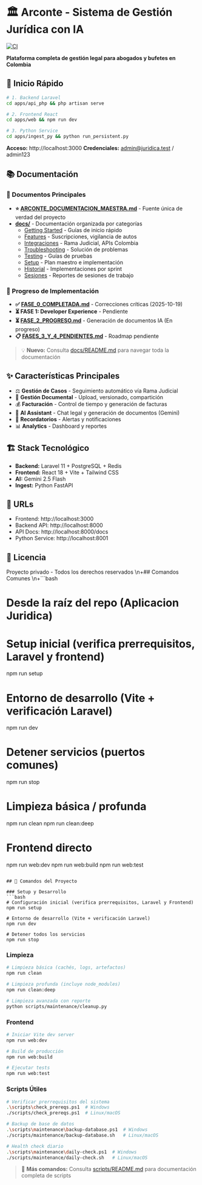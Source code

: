 # 🏛️ Arconte - Sistema de Gestión Jurídica con IA

[![CI](https://github.com/1128026Go/Arconte/actions/workflows/ci.yml/badge.svg)](https://github.com/1128026Go/Arconte/actions/workflows/ci.yml)

**Plataforma completa de gestión legal para abogados y bufetes en Colombia**

## 🚀 Inicio Rápido

```bash
# 1. Backend Laravel
cd apps/api_php && php artisan serve

# 2. Frontend React
cd apps/web && npm run dev

# 3. Python Service
cd apps/ingest_py && python run_persistent.py
```

**Acceso:** http://localhost:3000
**Credenciales:** admin@juridica.test / admin123

## 📚 Documentación

### 📖 Documentos Principales

- **⭐ [ARCONTE_DOCUMENTACION_MAESTRA.md](ARCONTE_DOCUMENTACION_MAESTRA.md)** - Fuente única de verdad del proyecto
- **[docs/](docs/)** - Documentación organizada por categorías
  - [Getting Started](docs/getting-started/) - Guías de inicio rápido
  - [Features](docs/features/) - Suscripciones, vigilancia de autos
  - [Integraciones](docs/integraciones/) - Rama Judicial, APIs Colombia
  - [Troubleshooting](docs/troubleshooting/) - Solución de problemas
  - [Testing](docs/testing/) - Guías de pruebas
  - [Setup](docs/setup/) - Plan maestro e implementación
  - [Historial](docs/historial/) - Implementaciones por sprint
  - [Sesiones](docs/sesiones/) - Reportes de sesiones de trabajo

### 🎯 Progreso de Implementación

- **✅ [FASE_0_COMPLETADA.md](FASE_0_COMPLETADA.md)** - Correcciones críticas (2025-10-19)
- **⏳ FASE 1: Developer Experience** - Pendiente
- **⏳ [FASE_2_PROGRESO.md](FASE_2_PROGRESO.md)** - Generación de documentos IA (En progreso)
- **📋 [FASES_3_Y_4_PENDIENTES.md](FASES_3_Y_4_PENDIENTES.md)** - Roadmap pendiente

> 💡 **Nuevo:** Consulta [docs/README.md](docs/README.md) para navegar toda la documentación

## ✨ Características Principales

- ⚖️ **Gestión de Casos** - Seguimiento automático vía Rama Judicial
- 📄 **Gestión Documental** - Upload, versionado, compartición
- 💰 **Facturación** - Control de tiempo y generación de facturas
- 🤖 **AI Assistant** - Chat legal y generación de documentos (Gemini)
- 🔔 **Recordatorios** - Alertas y notificaciones
- 📊 **Analytics** - Dashboard y reportes

## 🏗️ Stack Tecnológico

- **Backend:** Laravel 11 + PostgreSQL + Redis
- **Frontend:** React 18 + Vite + Tailwind CSS
- **AI:** Gemini 2.5 Flash
- **Ingest:** Python FastAPI

## 📡 URLs

- Frontend: http://localhost:3000
- Backend API: http://localhost:8000
- API Docs: http://localhost:8000/docs
- Python Service: http://localhost:8001

## 📄 Licencia

Proyecto privado - Todos los derechos reservados
\n+## Comandos Comunes
\n+```bash
# Desde la raíz del repo (Aplicacion Juridica)

# Setup inicial (verifica prerrequisitos, Laravel y frontend)
npm run setup

# Entorno de desarrollo (Vite + verificación Laravel)
npm run dev

# Detener servicios (puertos comunes)
npm run stop

# Limpieza básica / profunda
npm run clean
npm run clean:deep

# Frontend directo
npm run web:dev
npm run web:build
npm run web:test
```

## 🔧 Comandos del Proyecto

### Setup y Desarrollo
```bash
# Configuración inicial (verifica prerrequisitos, Laravel y Frontend)
npm run setup

# Entorno de desarrollo (Vite + verificación Laravel)
npm run dev

# Detener todos los servicios
npm run stop
```

### Limpieza
```bash
# Limpieza básica (cachés, logs, artefactos)
npm run clean

# Limpieza profunda (incluye node_modules)
npm run clean:deep

# Limpieza avanzada con reporte
python scripts/maintenance/cleanup.py
```

### Frontend
```bash
# Iniciar Vite dev server
npm run web:dev

# Build de producción
npm run web:build

# Ejecutar tests
npm run web:test
```

### Scripts Útiles
```bash
# Verificar prerrequisitos del sistema
.\scripts\check_prereqs.ps1  # Windows
./scripts/check_prereqs.ps1  # Linux/macOS

# Backup de base de datos
.\scripts\maintenance\backup-database.ps1  # Windows
./scripts/maintenance/backup-database.sh   # Linux/macOS

# Health check diario
.\scripts\maintenance\daily-check.ps1  # Windows
./scripts/maintenance/daily-check.sh   # Linux/macOS
```

> 📘 **Más comandos:** Consulta [scripts/README.md](scripts/README.md) para documentación completa de scripts

